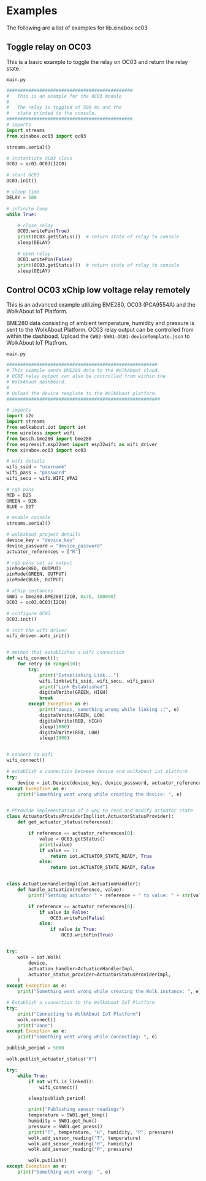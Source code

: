# Examples

The following are a list of examples for lib.xinabox.oc03

## Toggle relay on OC03


This is a basic example to toggle the relay on OC03 and return the relay state.



```main.py```

```python
##############################################
#   This is an example for the OC03 module
#
#   The relay is toggled at 500 ms and the
# 	state printed to the console.
##############################################
# imports
import streams
from xinabox.oc03 import oc03

streams.serial()

# instantiate OC03 class
OC03 = oc03.OC03(I2C0)

# start OC03
OC03.init()

# sleep time
DELAY = 500

# infinite loop
while True:

    # close relay
    OC03.writePin(True)
    print(OC03.getStatus())  # return state of relay to console
    sleep(DELAY)

    # open relay
    OC03.writePin(False)
    print(OC03.getStatus())  # return state of relay to console
    sleep(DELAY)

```
## Control OC03 xChip low voltage relay remotely


This is an advanced example utilizing BME280, OC03 (PCA9554A) and the WolkAbout IoT Platform.

BME280 data consisting of ambient temperature, humidity and pressure is sent to the WolkAbout Platform.
OC03 relay output can be controlled from within the dashboad. 
Upload the `CW02-SW01-OC01-deviceTemplate.json` to WolkAbout IoT Platfrom.



```main.py```

```python
#######################################################
# This example sends BME280 data to the WolkAbout cloud.
# OC03 relay output can also be controlled from within the
# WolkAbout dashboard.
#
# Upload the device template to the WolkAbout platform.
########################################################

# imports
import i2c
import streams
from wolkabout.iot import iot
from wireless import wifi
from bosch.bme280 import bme280
from espressif.esp32net import esp32wifi as wifi_driver
from xinabox.oc03 import oc03

# wifi details
wifi_ssid = "username"
wifi_pass = "password"
wifi_secu = wifi.WIFI_WPA2

# rgb pins
RED = D25
GREEN = D26
BLUE = D27

# enable console
streams.serial()

# wolkabout project details
device_key = "device_key"
device_password = "device_password"
actuator_references = ["R"]

# rgb pins set as output
pinMode(RED, OUTPUT)
pinMode(GREEN, OUTPUT)
pinMode(BLUE, OUTPUT)

# xChip instances
SW01 = bme280.BME280(I2C0, 0x76, 100000)
OC03 = oc03.OC03(I2C0)

# configure OC03
OC03.init()

# init the wifi driver
wifi_driver.auto_init()


# method that establishes a wifi connection
def wifi_connect():
    for retry in range(10):
        try:
            print("Establishing Link...")
            wifi.link(wifi_ssid, wifi_secu, wifi_pass)
            print("Link Established")
            digitalWrite(GREEN, HIGH)
            break
        except Exception as e:
            print("ooops, something wrong while linking :(", e)
            digitalWrite(GREEN, LOW)
            digitalWrite(RED, HIGH)
            sleep(1000)
            digitalWrite(RED, LOW)
            sleep(1000)


# connect to wifi
wifi_connect()

# establish a connection between device and wolkabout iot platform
try:
    device = iot.Device(device_key, device_password, actuator_references)
except Exception as e:
    print("Something went wrong while creating the device: ", e)


# PProvide implementation of a way to read and modify actuator state
class ActuatorStatusProviderImpl(iot.ActuatorStatusProvider):
    def get_actuator_status(reference):

        if reference == actuator_references[0]:
            value = OC03.getStatus()
            print(value)
            if value == 1:
                return iot.ACTUATOR_STATE_READY, True
            else:
                return iot.ACTUATOR_STATE_READY, False


class ActuationHandlerImpl(iot.ActuationHandler):
    def handle_actuation(reference, value):
        print("Setting actuator " + reference + " to value: " + str(value))

        if reference == actuator_references[0]:
            if value is False:
                OC03.writePin(False)
            else:
                if value is True:
                    OC03.writePin(True)


try:
    wolk = iot.Wolk(
        device,
        actuation_handler=ActuationHandlerImpl,
        actuator_status_provider=ActuatorStatusProviderImpl,
    )
except Exception as e:
    print("Something went wrong while creating the Wolk instance: ", e)

# Establish a connection to the WolkAbout IoT Platform
try:
    print("Connecting to WolkAbout IoT Platform")
    wolk.connect()
    print("Done")
except Exception as e:
    print("Something went wrong while connecting: ", e)

publish_period = 5000

wolk.publish_actuator_status("R")

try:
    while True:
        if not wifi.is_linked():
            wifi_connect()

        sleep(publish_period)

        print("Publishing sensor readings")
        temperature = SW01.get_temp()
        humidity = SW01.get_hum()
        pressure = SW01.get_press()
        print("T", temperature, "H", humidity, "P", pressure)
        wolk.add_sensor_reading("T", temperature)
        wolk.add_sensor_reading("H", humidity)
        wolk.add_sensor_reading("P", pressure)

        wolk.publish()
except Exception as e:
    print("Something went wrong: ", e)

```
